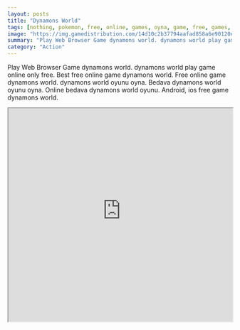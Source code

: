 ```yaml
---
layout: posts
title: "Dynamons World"
tags: [nothing, pokemon, free, online, games, oyna, game, free, games, play, play, games]
image: "https://img.gamedistribution.com/14d10c2b37794aafad858a6e90120e23.jpg"
summary: "Play Web Browser Game dynamons world. dynamons world play game online only free. Best free online game dynamons world. Free online game dynamons world. dynamons world oyunu oyna. Bedava dynamons world oyunu oyna. Online bedava dynamons world oyunu. Android, ios free game dynamons world."
category: "Action"
---
```


Play Web Browser Game dynamons world. dynamons world play game online only free. Best free online game dynamons world. Free online game dynamons world. dynamons world oyunu oyna. Bedava dynamons world oyunu oyna. Online bedava dynamons world oyunu. Android, ios free game dynamons world.

<iframe width="100%" height="480px;" src="https://html5.gamedistribution.com/14d10c2b37794aafad858a6e90120e23/"></iframe>